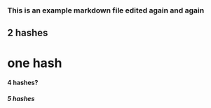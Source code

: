 ### This is an example markdown file edited again and again
## 2 hashes
# one hash
#### 4 hashes?
##### 5 hashes